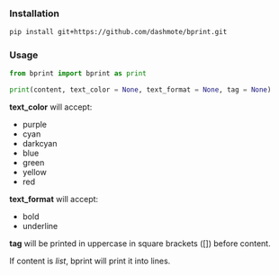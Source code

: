 ### **Installation**
```bash
pip install git+https://github.com/dashmote/bprint.git
```

### **Usage**
```python
from bprint import bprint as print
```

```python
print(content, text_color = None, text_format = None, tag = None)
```
**text_color** will accept:

- purple
- cyan
- darkcyan
- blue
- green
- yellow
- red

**text_format** will accept:

- bold
- underline

**tag** will be printed in uppercase in square brackets ([]) before content.

If content is *list*, bprint will print it into lines.

